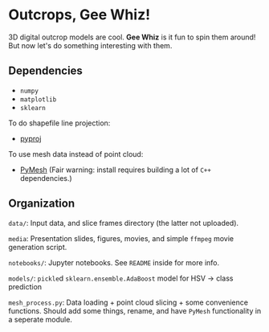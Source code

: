 # Outcrops, Gee Whiz!

3D digital outcrop models are cool. **Gee Whiz** is it fun to spin them around! But now let's do something interesting with them.

## Dependencies

- `numpy`
- `matplotlib`
- `sklearn`

To do shapefile line projection:

- [pyproj](https://github.com/jswhit/pyproj)

To use mesh data instead of point cloud:

- [PyMesh](https://github.com/qnzhou/PyMesh) (Fair warning: install requires building a lot of `C++` dependencies.)

## Organization

`data/`: Input data, and slice frames directory (the latter not uploaded).

`media`: Presentation slides, figures, movies, and simple `ffmpeg` movie generation script.

`notebooks/`: Jupyter notebooks. See `README` inside for more info.

`models/`: `pickle`d `sklearn.ensemble.AdaBoost` model for HSV $\rightarrow$ class prediction

`mesh_process.py`: Data loading + point cloud slicing + some convenience functions. Should add some things, rename, and have `PyMesh` functionality in a seperate module.

